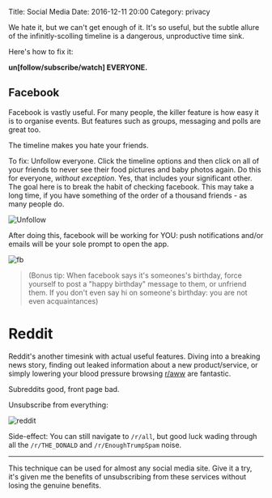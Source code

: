 Title: Social Media
Date: 2016-12-11 20:00
Category: privacy


We hate it, but we can't get enough of it. It's so useful, but the subtle allure of the infinitly-scolling timeline is a dangerous, unproductive time sink.

Here's how to fix it:

**un[follow/subscribe/watch] EVERYONE.**

## Facebook

Facebook is vastly useful. For many people, the killer feature is how easy it is to organise events. But features such as groups, messaging and polls are great too.

The timeline makes you hate your friends.

To fix: Unfollow everyone. Click the timeline options and then click on all of your friends to never see their food pictures and baby photos again. Do this for everyone, *without exception*. Yes, that includes your significant other. The goal here is to break the habit of checking facebook. This may take a long time, if you have something of the order of a thousand friends - as many people do.


![Unfollow](http://i.imgur.com/GF43QIm.png)



After doing this, facebook will be working for YOU: push notifications and/or emails will be your sole prompt to open the app. 


![fb](https://i.imgur.com/gIuswjS.png)



> (Bonus tip: When facebook says it's someones's birthday, force yourself to post a "happy birthday" message to them, or unfriend them. If you don't even say hi on someone's birthday: you are not even acquaintances) 





# Reddit

Reddit's another timesink with actual useful features. Diving into a breaking news story, finding out leaked information about a new product/service, or simply lowering your blood pressure browsing [r/aww](https://www.reddit.com/r/aww/) are fantastic.

Subreddits good, front page bad.

Unsubscribe from everything:

![reddit](https://i.imgur.com/j1qHVNj.png)



Side-effect: You can still navigate to `/r/all`, but good luck wading through all the `/r/THE_DONALD` and `/r/EnoughTrumpSpam` noise.


---

This technique can be used for almost any social media site. Give it a try, it's given me the benefits of unsubscribing from these services without losing the genuine benefits.
